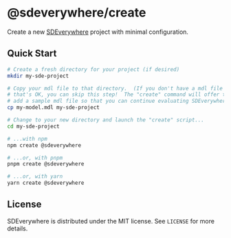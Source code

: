 # @sdeverywhere/create

Create a new [SDEverywhere](https://github.com/climateinteractive/SDEverywhere) project with minimal configuration.

## Quick Start

```sh
# Create a fresh directory for your project (if desired)
mkdir my-sde-project

# Copy your mdl file to that directory.  (If you don't have a mdl file yet,
# that's OK, you can skip this step!  The "create" command will offer to
# add a sample mdl file so that you can continue evaluating SDEverywhere.)
cp my-model.mdl my-sde-project

# Change to your new directory and launch the "create" script...
cd my-sde-project

# ...with npm
npm create @sdeverywhere

# ...or, with pnpm
pnpm create @sdeverywhere

# ...or, with yarn
yarn create @sdeverywhere
```

## License

SDEverywhere is distributed under the MIT license. See `LICENSE` for more details.
